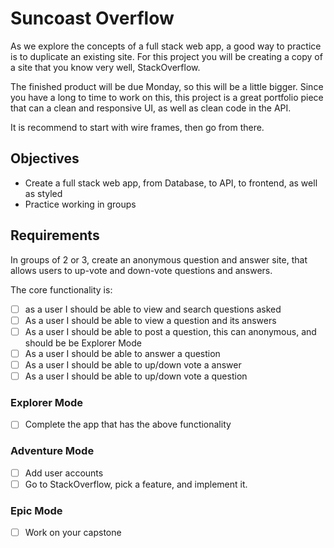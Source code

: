 # Suncoast Overflow

As we explore the concepts of a full stack web app, a good way to practice is to duplicate an existing site. For this project you will be creating a copy of a site that you know very well, StackOverflow.

The finished product will be due Monday, so this will be a little bigger. Since you have a long to time to work on this, this project is a great portfolio piece that can a clean and responsive UI, as well as clean code in the API.

It is recommend to start with wire frames, then go from there.

## Objectives

- Create a full stack web app, from Database, to API, to frontend, as well as styled
- Practice working in groups

## Requirements

In groups of 2 or 3, create an anonymous question and answer site, that allows users to up-vote and down-vote questions and answers.

The core functionality is:

- [ ] as a user I should be able to view and search questions asked
- [ ] As a user I should be able to view a question and its answers
- [ ] As a user I should be able to post a question, this can anonymous, and should be be Explorer Mode
- [ ] As a user I should be able to answer a question
- [ ] As a user I should be able to up/down vote a answer
- [ ] As a user I should be able to up/down vote a question

### Explorer Mode

- [ ] Complete the app that has the above functionality

### Adventure Mode

- [ ] Add user accounts
- [ ] Go to StackOverflow, pick a feature, and implement it.

### Epic Mode

- [ ] Work on your capstone

